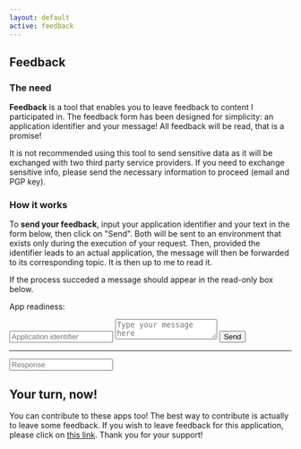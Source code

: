 ```yaml
---
layout: default
active: feedback
---
```

<div class="card" markdown="1">

## Feedback
### The need

**Feedback** is a tool that enables you to leave feedback to content I participated in. The feedback form has been
designed for simplicity: an application identifier and your message! All feedback will be read, that is a promise!

It is not recommended using this tool to send sensitive data as it will be exchanged with two third party service
providers. If you need to exchange sensitive info, please send the necessary information to proceed (email and PGP key).

### How it works

To **send your feedback**, input your application identifier and your text in the form below, then click on "Send". Both
will be sent to an environment that exists only during the execution of your request. Then, provided the identifier
leads to an actual application, the message will then be forwarded to its corresponding topic. It is then up to me to
read it.

If the process succeded a message should appear in the read-only box below.

</div>

<div class="card">
    <p>
        App readiness: <span class="indicator" id="readiness"></span>
    </p>
    <form id="form" action="#">
        <input id="appid" type="text" name="appid" placeholder="Application identifier" required>
        <textarea name="msg" placeholder="Type your message here" required></textarea>
        <input id="action-send" type="button" value="Send">
    </form>
    <hr>
    <input id="response" placeholder="Response" readonly />
</div>

<div class="card" markdown="1">

## Your turn, now!

You can contribute to these apps too! The best way to contribute is actually to leave some feedback. If you wish to
leave feedback for this application, please click on [this link](https://apps.vcz.fr/app/feedback/?appid=crl4HX7hHtGc).
Thank you for your support!

</div>

<script async defer src="script.js"></script>